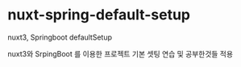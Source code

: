 # nuxt-spring-default-setup
nuxt3, Springboot defaultSetup

nuxt3와 SrpingBoot 를 이용한 프로젝트 기본 셋팅 연습 및 공부한것들 적용
